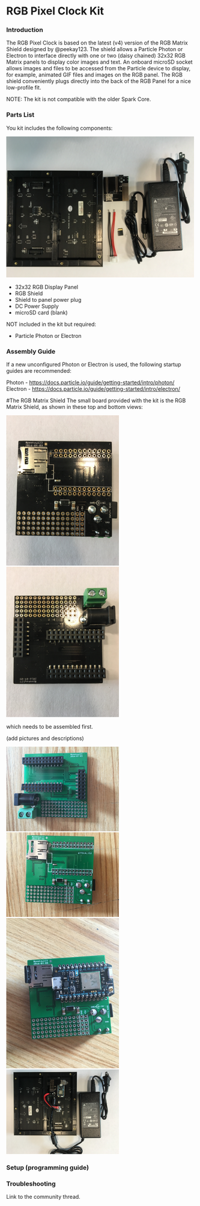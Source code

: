 # RGB Pixel Clock Kit

### Introduction

The RGB Pixel Clock is based on the latest (v4) version of the RGB Matrix Shield designed by @peekay123.  The shield allows a Particle Photon or Electron to interface directly with one or two (daisy chained) 32x32 RGB Matrix panels to display color images and text.  An onboard microSD socket allows images and files to be accessed from the Particle device to display, for example, animated GIF files and images on the RGB panel.  The RGB shield conveniently plugs directly into the back of the RGB Panel for a nice low-profile fit.

NOTE: The kit is not compatible with the older Spark Core.


### Parts List
You kit includes the following components:

<img src="images/RGBShieldKit.JPG" width="500">

 - 32x32 RGB Display Panel
  - RGB Shield
  - Shield to panel power plug
 - DC Power Supply
 - microSD card (blank)

NOT included in the kit but required:
 - Particle Photon or Electron

### Assembly Guide

If a new unconfigured Photon or Electron is used, the following startup guides are recommended:

Photon - https://docs.particle.io/guide/getting-started/intro/photon/
Electron - https://docs.particle.io/guide/getting-started/intro/electron/

#The RGB Matrix Shield
The small board provided with the kit is the RGB Matrix Shield, as shown in these top and bottom views:

<img src="images/topview.JPG" width="300">
<img src="images/bottomview.JPG" width="300">




which needs to be assembled first.   

(add pictures and descriptions)

<img src="images/RGBShield1.JPG" width="300">

<img src="images/RGBShield2.JPG" width="300">

<img src="images/RGBShield3.JPG" width="300">

<img src="images/RGBShieldFinal.JPG" width="300">


### Setup (programming guide)

### Troubleshooting

Link to the community thread.
